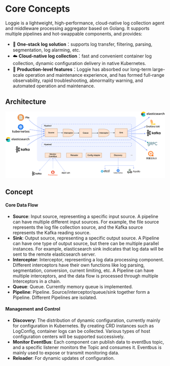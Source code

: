 # Core Concepts

Loggie is a lightweight, high-performance, cloud-native log collection agent and middleware processing aggregator based on Golang. It supports multiple pipelines and hot-swappable components, and provides:

- :hammer:  **One-stack log solution**：supports log transfer, filtering, parsing, segmentation, log alarming, etc.
- :cloud: **Cloud-native log collection**：fast and convenient container log collection, dynamic configuration delivery in native Kubernetes.
- :key: **Production-level features**：Loggie has absorbed our long-term large-scale operation and maintenance experience, and has formed full-range observability, rapid troubleshooting, abnormality warning, and automated operation and maintenance.

## Architecture

![](../imgs/loggie-arch.png)


## Concept
#### Core Data Flow

- **Source**: Input source, representing a specific input source. A pipeline can have multiple different input sources. For example, the file source represents the log file collection source, and the Kafka source represents the Kafka reading source.
- **Sink**: Output source, representing a specific output source. A Pipeline can have one type of output source, but there can be multiple parallel instances. For example, elasticsearch sink indicates that log data will be sent to the remote elasticsearch server.
- **Interceptor**: Interceptor, representing a log data processing component. Different interceptors have their own functions like log parsing, segmentation, conversion, current limiting, etc. A Pipeline can have multiple interceptors, and the data flow is processed through multiple Interceptors in a chain.
- **Queue**: Queue. Currently memory queue is implemented.
- **Pipeline**: Pipeline. Source/interceptor/queue/sink together form a Pipeline. Different Pipelines are isolated.


#### Management and Control

- **Discovery**: The distribution of dynamic configuration, currently mainly for configuration in Kubernetes. By creating CRD instances such as LogConfig, container logs can be collected. Various types of host configuration centers will be supported successively. 
- **Monitor EventBus**: Each component can publish data to eventBus topic, and a specific listener monitors the Topic and consumes it. Eventbus is mainly used to expose or transmit monitoring data.
- **Reloader**: For dynamic updates of configuration.



